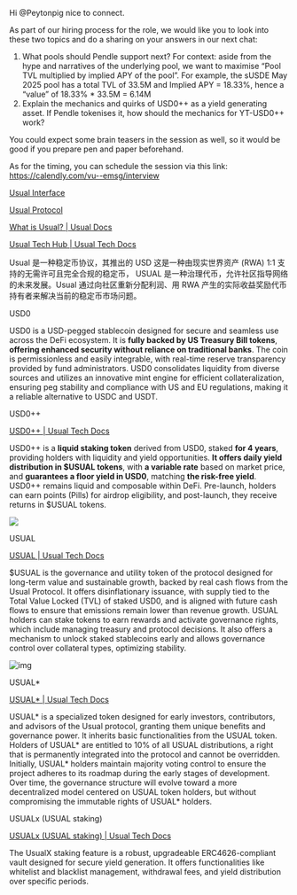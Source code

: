 Hi @Peytonpig nice to connect.

As part of our hiring process for the role, we would like you to look into these two topics and do a sharing on your answers in our next chat:
1. What pools should Pendle support next? For context: aside from the hype and narratives of the underlying pool, we want to maximise “Pool TVL multiplied by implied APY of the pool”. For example, the sUSDE May 2025 pool has a total TVL of 33.5M and Implied APY = 18.33%, hence a “value” of 18.33% * 33.5M = 6.14M
2. Explain the mechanics and quirks of USD0++ as a yield generating asset. If Pendle tokenises it, how should the mechanics for YT-USD0++ work?

You could expect some brain teasers in the session as well, so it would be good if you prepare pen and paper beforehand.

As for the timing, you can schedule the session via this link: https://calendly.com/vu--emsg/interview



[Usual Interface](https://app.usual.money/#PENDL)

[Usual Protocol](https://usual.money/blog)

[What is Usual? | Usual Docs](https://docs.usual.money/)

[Usual Tech Hub | Usual Tech Docs](https://tech.usual.money/)





Usual 是一种稳定币协议，其推出的 USD 这是一种由现实世界资产 (RWA) 1:1 支持的无需许可且完全合规的稳定币， USUAL 是一种治理代币，允许社区指导网络的未来发展。Usual 通过向社区重新分配利润、用 RWA 产生的实际收益奖励代币持有者来解决当前的稳定币市场问题。





USD0

USD0 is a USD-pegged stablecoin designed for secure and seamless use across the DeFi ecosystem. It is **fully backed by US Treasury Bill tokens**, **offering enhanced security without reliance on traditional banks**. The coin is permissionless and easily integrable, with real-time reserve transparency provided by fund administrators. USD0 consolidates liquidity from diverse sources and utilizes an innovative mint engine for efficient collateralization, ensuring peg stability and compliance with US and EU regulations, making it a reliable alternative to USDC and USDT.

USD0++

[USD0++ | Usual Tech Docs](https://tech.usual.money/overview/features/usd0++)

USD0++ is a **liquid staking token** derived from USD0, staked **for 4 years**, providing holders with liquidity and yield opportunities. **It offers daily yield distribution in \$USUAL tokens**, with **a variable rate** based on market price, and **guarantees a floor yield in USD0**, matching **the risk-free yield**. USD0++ remains liquid and composable within DeFi. Pre-launch, holders can earn points (Pills) for airdrop eligibility, and post-launch, they receive returns in $USUAL tokens.

![](https://tech.usual.money/~gitbook/image?url=https%3A%2F%2F1503334455-files.gitbook.io%2F%7E%2Ffiles%2Fv0%2Fb%2Fgitbook-x-prod.appspot.com%2Fo%2Fspaces%252FpUhQzPJGdJzuLTQ5sCym%252Fuploads%252Fs5hBWgbmkx9XwrK4rXv4%252Fimage.png%3Falt%3Dmedia%26token%3Da51ba24e-a99d-4243-b1d9-e6ea737fabed&width=768&dpr=4&quality=100&sign=eca965f3&sv=2)

USUAL 

[USUAL | Usual Tech Docs](https://tech.usual.money/overview/features/usual)

$USUAL is the governance and utility token of the protocol designed for long-term value and sustainable growth, backed by real cash flows from the Usual Protocol. It offers disinflationary issuance, with supply tied to the Total Value Locked (TVL) of staked USD0, and is aligned with future cash flows to ensure that emissions remain lower than revenue growth. USUAL holders can stake tokens to earn rewards and activate governance rights, which include managing treasury and protocol decisions. It also offers a mechanism to unlock staked stablecoins early and allows governance control over collateral types, optimizing stability.

![img](https://tech.usual.money/~gitbook/image?url=https%3A%2F%2F1503334455-files.gitbook.io%2F%7E%2Ffiles%2Fv0%2Fb%2Fgitbook-x-prod.appspot.com%2Fo%2Fspaces%252FpUhQzPJGdJzuLTQ5sCym%252Fuploads%252FK6T4T4xs3D4jKCF1EErP%252Fimage.png%3Falt%3Dmedia%26token%3D3d849fd0-fd40-4fff-9cb3-69fd892bf85c&width=768&dpr=4&quality=100&sign=8317ae8c&sv=2)

USUAL*

[USUAL* | Usual Tech Docs](https://tech.usual.money/overview/features/usual-1)

USUAL* is a specialized token designed for early investors, contributors, and advisors of the Usual protocol, granting them unique benefits and governance power. It inherits basic functionalities from the USUAL token. Holders of USUAL* are entitled to 10% of all USUAL distributions, a right that is permanently integrated into the protocol and cannot be overridden. Initially, USUAL* holders maintain majority voting control to ensure the project adheres to its roadmap during the early stages of development. Over time, the governance structure will evolve toward a more decentralized model centered on USUAL token holders, but without compromising the immutable rights of USUAL* holders.

USUALx (USUAL staking)

[USUALx (USUAL staking) | Usual Tech Docs](https://tech.usual.money/overview/features/usualx-usual-staking)

The UsualX staking feature is a robust, upgradeable ERC4626-compliant vault designed for secure yield generation. It offers functionalities like whitelist and blacklist management, withdrawal fees, and yield distribution over specific periods. 